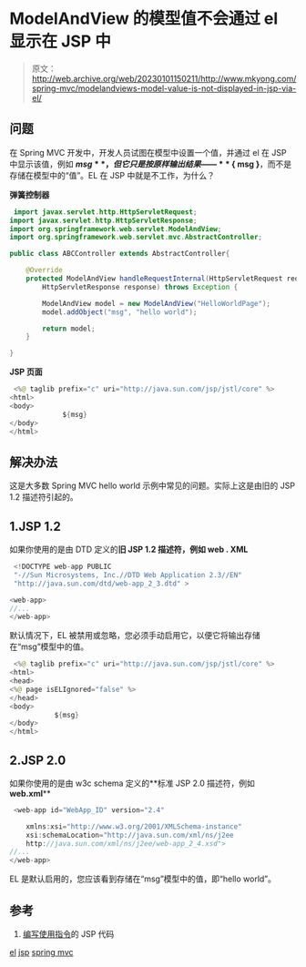 # ModelAndView 的模型值不会通过 el 显示在 JSP 中

> 原文：<http://web.archive.org/web/20230101150211/http://www.mkyong.com/spring-mvc/modelandviews-model-value-is-not-displayed-in-jsp-via-el/>

## 问题

在 Spring MVC 开发中，开发人员试图在模型中设置一个值，并通过 el 在 JSP 中显示该值，例如 **${msg}** ，但它只是按原样输出结果——**$ { msg }**，而不是存储在模型中的“值”。EL 在 JSP 中就是不工作，为什么？

**弹簧控制器**

```java
 import javax.servlet.http.HttpServletRequest;
import javax.servlet.http.HttpServletResponse;
import org.springframework.web.servlet.ModelAndView;
import org.springframework.web.servlet.mvc.AbstractController;

public class ABCController extends AbstractController{

	@Override
	protected ModelAndView handleRequestInternal(HttpServletRequest request,
		HttpServletResponse response) throws Exception {

		ModelAndView model = new ModelAndView("HelloWorldPage");
		model.addObject("msg", "hello world");

		return model;
	}

} 
```

**JSP 页面**

```java
 <%@ taglib prefix="c" uri="http://java.sun.com/jsp/jstl/core" %>
<html>
<body>
             ${msg}
</body>
</html> 
```

## 解决办法

这是大多数 Spring MVC hello world 示例中常见的问题。实际上这是由旧的 JSP 1.2 描述符引起的。

## 1.JSP 1.2

如果你使用的是由 DTD 定义的**旧 JSP 1.2 描述符，例如
web . XML**

```java
 <!DOCTYPE web-app PUBLIC
 "-//Sun Microsystems, Inc.//DTD Web Application 2.3//EN"
 "http://java.sun.com/dtd/web-app_2_3.dtd" >

<web-app>
//...
</web-app> 
```

默认情况下，EL 被禁用或忽略，您必须手动启用它，以便它将输出存储在“msg”模型中的值。

```java
 <%@ taglib prefix="c" uri="http://java.sun.com/jsp/jstl/core" %>
<html>
<head>
<%@ page isELIgnored="false" %>
</head>
<body>
           ${msg}
</body>
</html> 
```

## 2.JSP 2.0

如果你使用的是由 w3c schema 定义的**标准 JSP 2.0 描述符，例如
**web.xml****

```java
 <web-app id="WebApp_ID" version="2.4" 

	xmlns:xsi="http://www.w3.org/2001/XMLSchema-instance" 
	xsi:schemaLocation="http://java.sun.com/xml/ns/j2ee 
	http://java.sun.com/xml/ns/j2ee/web-app_2_4.xsd">
//...
</web-app> 
```

EL 是默认启用的，您应该看到存储在“msg”模型中的值，即“hello world”。

## 参考

1.  [编写使用指令](http://web.archive.org/web/20200313190244/http://java.boot.by/wcd-guide/ch06s02.html)的 JSP 代码

[el](http://web.archive.org/web/20200313190244/https://mkyong.com/tag/el/) [jsp](http://web.archive.org/web/20200313190244/https://mkyong.com/tag/jsp/) [spring mvc](http://web.archive.org/web/20200313190244/https://mkyong.com/tag/spring-mvc/)<input type="hidden" id="mkyong-current-postId" value="6434">